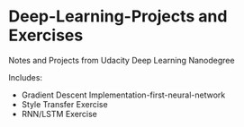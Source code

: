 # Deep-Learning-Projects and Exercises
Notes and Projects from Udacity Deep Learning Nanodegree

Includes:
* Gradient Descent Implementation-first-neural-network
* Style Transfer Exercise
* RNN/LSTM Exercise
